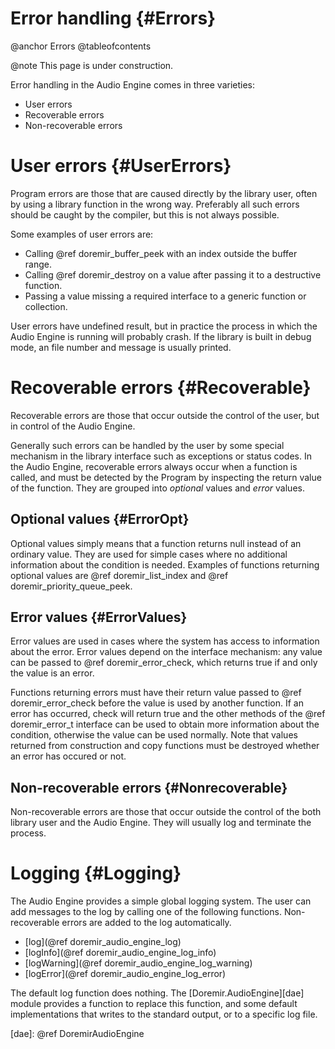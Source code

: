 
# Error handling {#Errors}

@anchor Errors
@tableofcontents

@note
    This page is under construction.

Error handling in the Audio Engine comes in three varieties:
  
  * User errors
  * Recoverable errors
  * Non-recoverable errors
  

# User errors {#UserErrors}

Program errors are those that are caused directly by the library user, often by
using a library function in the wrong way. Preferably all such errors should be
caught by the compiler, but this is not always possible.

Some examples of user errors are:

  * Calling @ref doremir_buffer_peek with an index outside the buffer range.
  * Calling @ref doremir_destroy on a value after passing it to a destructive function.
  * Passing a value missing a required interface to a generic function or collection.
  
User errors have undefined result, but in practice the process in which the Audio
Engine is running will probably crash. If the library is built in debug mode, an
file number and message is usually printed. 


# Recoverable errors {#Recoverable}

Recoverable errors are those that occur outside the control of the user, but in control
of the Audio Engine.

Generally such errors can be handled by the user by some special mechanism in the
library interface such as exceptions or status codes. In the Audio Engine,
recoverable errors always occur when a function is called, and must be detected by
the Program by inspecting the return value of the function. They are grouped into
*optional* values and *error* values.


## Optional values {#ErrorOpt}

Optional values simply means that a function returns null instead of an ordinary
value. They are used for simple cases where no additional information about the
condition is needed. Examples of functions returning optional values are
@ref doremir_list_index and @ref doremir_priority_queue_peek.


## Error values {#ErrorValues}

Error values are used in cases where the system has access to information about the
error. Error values depend on the interface mechanism: any value can be passed to
@ref doremir_error_check, which returns true if and only the value is an error.

Functions returning errors must have their return value passed to @ref
doremir_error_check before the value is used by another function. If an error has
occurred, check will return true and the other methods of the @ref doremir_error_t
interface can be used to obtain more information about the condition, otherwise the
value can be used normally. Note that values returned from construction and copy
functions must be destroyed whether an error has occured or not.


## Non-recoverable errors {#Nonrecoverable}

Non-recoverable errors are those that occur outside the control of the both library
user and the Audio Engine. They will usually log and terminate the process.


# Logging {#Logging}

The Audio Engine provides a simple global logging system. The user can add messages
to the log by calling one of the following functions. Non-recoverable errors are
added to the log automatically.

* [log](@ref doremir_audio_engine_log)
* [logInfo](@ref doremir_audio_engine_log_info)
* [logWarning](@ref doremir_audio_engine_log_warning)
* [logError](@ref doremir_audio_engine_log_error)

The default log function does nothing. The [Doremir.AudioEngine][dae] module
provides a function to replace this function, and some default implementations that
writes to the standard output, or to a specific log file.


[dae]: @ref DoremirAudioEngine